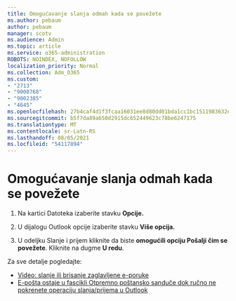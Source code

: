 ```yaml
---
title: Omogućavanje slanja odmah kada se povežete
ms.author: pebaum
author: pebaum
manager: scotv
ms.audience: Admin
ms.topic: article
ms.service: o365-administration
ROBOTS: NOINDEX, NOFOLLOW
localization_priority: Normal
ms.collection: Adm_O365
ms.custom:
- "2713"
- "9000768"
- "9002385"
- "4645"
ms.openlocfilehash: 27b4caf4d1f3fcaa16031ee8d80dd01bda1cc1bc1511983632ebbabf82f8ecbc
ms.sourcegitcommit: b5f7da89a650d2915dc652449623c78be6247175
ms.translationtype: MT
ms.contentlocale: sr-Latn-RS
ms.lasthandoff: 08/05/2021
ms.locfileid: "54117894"
---
```

# <a name="enable-send-immediately-when-connected"></a>Omogućavanje slanja odmah kada se povežete
 
1. Na kartici Datoteka izaberite stavku **Opcije.**

2. U dijalogu Outlook opcije izaberite stavku **Više opcija.**

3. U odeljku Slanje i prijem kliknite da biste **omogućili opciju Pošalji čim se povežete**. Kliknite na dugme **U redu**.

Za sve detalje pogledajte:
- [Video: slanje ili brisanje zaglavljene e-poruke](https://support.office.com/article/Video-Send-or-delete-an-email-stuck-in-your-outbox-26d5d34a-4e5f-444a-a9e8-44db04a94dec) 
- [E-pošta ostaje u fascikli Otpremno poštansko sanduče dok ručno ne pokrenete operaciju slanja/prijema u Outlook](https://support.microsoft.com/help/2797572/email-stays-in-the-outbox-folder-until-you-manually-initiate-a-send-re)
